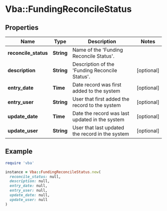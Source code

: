 # Vba::FundingReconcileStatus

## Properties

| Name | Type | Description | Notes |
| ---- | ---- | ----------- | ----- |
| **reconcile_status** | **String** | Name of the &#39;Funding Reconcile Status&#39;. |  |
| **description** | **String** | Description of the &#39;Funding Reconcile Status&#39;. | [optional] |
| **entry_date** | **Time** | Date record was first added to the system | [optional] |
| **entry_user** | **String** | User that first added the record to the system | [optional] |
| **update_date** | **Time** | Date the record was last updated in the system | [optional] |
| **update_user** | **String** | User that last updated the record in the system | [optional] |

## Example

```ruby
require 'vba'

instance = Vba::FundingReconcileStatus.new(
  reconcile_status: null,
  description: null,
  entry_date: null,
  entry_user: null,
  update_date: null,
  update_user: null
)
```

